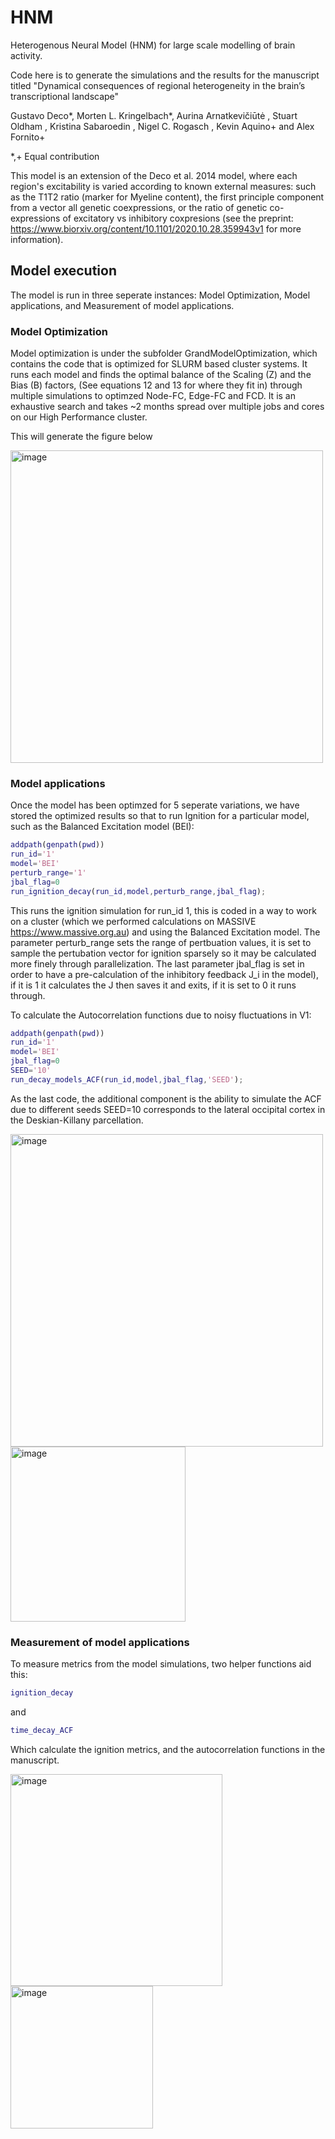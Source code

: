 # HNM
Heterogenous Neural Model (HNM) for large scale modelling of brain activity.

Code here is to generate the simulations and the results for the manuscript titled "Dynamical consequences of regional heterogeneity in the brain’s transcriptional landscape"

Gustavo Deco*, Morten L. Kringelbach*, Aurina Arnatkevičiūtė , Stuart Oldham , Kristina Sabaroedin , Nigel C. Rogasch , Kevin Aquino+ and Alex Fornito+

*,+ Equal contribution

This model is an extension of the Deco et al. 2014 model, where each region's excitability is varied according to known external measures: such as the T1T2 ratio (marker for Myeline content), the first principle component from a vector all genetic coexpressions, or the ratio of genetic co-expressions of excitatory vs inhibitory coxpresions (see the preprint: https://www.biorxiv.org/content/10.1101/2020.10.28.359943v1 for more information).


## Model execution
The model is run in three seperate instances: Model Optimization, Model applications, and Measurement of model applications.

### Model Optimization  

Model optimization is under the subfolder GrandModelOptimization, which contains the code that is optimized for SLURM based cluster systems. It runs each model and finds the optimal balance of the Scaling (Z) and the Bias (B) factors, (See equations 12 and 13 for where they fit in) through multiple simulations to optimzed Node-FC, Edge-FC and FCD. It is an exhaustive search and takes ~2 months spread over multiple jobs and cores on our High Performance cluster.

This will generate the figure below

<img width="500" alt="image" src="https://user-images.githubusercontent.com/6628199/114129188-6a489e00-9941-11eb-8b36-2902015516f4.png">

### Model applications

Once the model has been optimzed for 5 seperate variations, we have stored the optimized results so that to run Ignition for a particular model, such as the Balanced Excitation model (BEI):

``` matlab
addpath(genpath(pwd))
run_id='1'
model='BEI'
perturb_range='1'
jbal_flag=0
run_ignition_decay(run_id,model,perturb_range,jbal_flag);
```

This runs the ignition simulation for run_id 1, this is coded in a way to work on a cluster (which we performed calculations on MASSIVE https://www.massive.org.au) and using the Balanced Excitation model. The parameter perturb_range sets the range of pertbuation values, it is set to sample the pertubation vector for ignition sparsely so it may be calculated more finely through parallelization. The last parameter jbal_flag is set in order to have a pre-calculation of the inhibitory feedback J_i in the model), if it is 1 it calculates the J then saves it and exits, if it is set to 0 it runs through. 

To calculate the Autocorrelation functions due to noisy fluctuations in V1:
``` matlab
addpath(genpath(pwd))
run_id='1'
model='BEI'
jbal_flag=0
SEED='10'
run_decay_models_ACF(run_id,model,jbal_flag,'SEED');
```
As the last code, the additional component is the ability to simulate the ACF due to different seeds SEED=10 corresponds to the lateral occipital cortex in the Deskian-Killany parcellation. 

<img width="500" alt="image" src="https://user-images.githubusercontent.com/6628199/114130921-f14b4580-9944-11eb-85ff-1c32f66066de.png">

<img width="280" alt="image" src="https://user-images.githubusercontent.com/6628199/114130975-06c06f80-9945-11eb-8908-c15a0d871710.png">

### Measurement of model applications

To measure metrics from the model simulations, two helper functions aid this:
```matlab
ignition_decay
```
and
```matlab
time_decay_ACF
```
Which calculate the ignition metrics, and the autocorrelation functions in the manuscript. 

<img width="339" alt="image" src="https://user-images.githubusercontent.com/6628199/114131009-13dd5e80-9945-11eb-8112-f1c452e9118b.png"><img width="228" alt="image" src="https://user-images.githubusercontent.com/6628199/114131023-1b046c80-9945-11eb-9925-8665171f9fd1.png">

